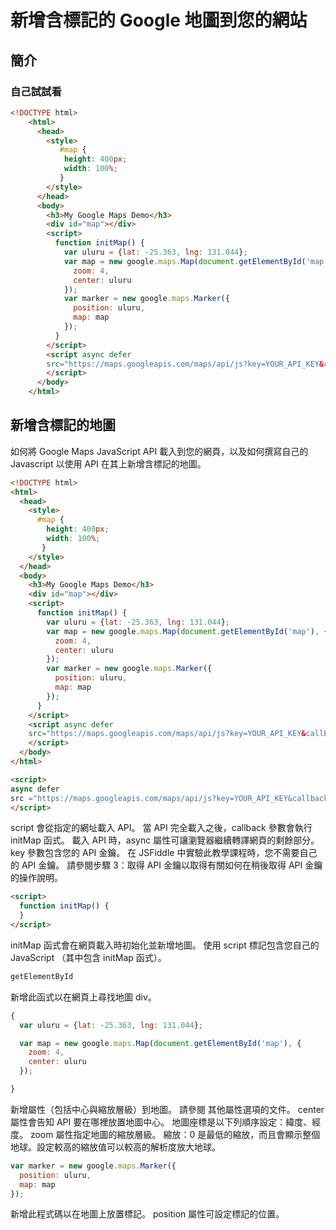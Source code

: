 # 新增含標記的 Google 地圖到您的網站

## 簡介

### 自己試試看

```html
<!DOCTYPE html>
	<html>
	  <head>
	    <style>
	       #map {
	        height: 400px;
	        width: 100%;
	       }
	    </style>
	  </head>
	  <body>
	    <h3>My Google Maps Demo</h3>
	    <div id="map"></div>
	    <script>
	      function initMap() {
	        var uluru = {lat: -25.363, lng: 131.044};
	        var map = new google.maps.Map(document.getElementById('map'), {
	          zoom: 4,
	          center: uluru
	        });
	        var marker = new google.maps.Marker({
	          position: uluru,
	          map: map
	        });
	      }
	    </script>
	    <script async defer
	    src="https://maps.googleapis.com/maps/api/js?key=YOUR_API_KEY&callback=initMap">
	    </script>
	  </body>
	</html>

```

## 新增含標記的地圖
如何將 Google Maps JavaScript API 載入到您的網頁，以及如何撰寫自己的 Javascript 以使用 API 在其上新增含標記的地圖。
```html
<!DOCTYPE html>
<html>
  <head>
    <style>
      #map {
        height: 400px;
        width: 100%;
       }
    </style>
  </head>
  <body>
    <h3>My Google Maps Demo</h3>
    <div id="map"></div>
    <script>
      function initMap() {
        var uluru = {lat: -25.363, lng: 131.044};
        var map = new google.maps.Map(document.getElementById('map'), {
          zoom: 4,
          center: uluru
        });
        var marker = new google.maps.Marker({
          position: uluru,
          map: map
        });
      }
    </script>
    <script async defer
    src="https://maps.googleapis.com/maps/api/js?key=YOUR_API_KEY&callback=initMap">
    </script>
  </body>
</html>
```

```html
<script>
async defer
src ="https://maps.googleapis.com/maps/api/js?key=YOUR_API_KEY&callback=initMap"
</script>
```
script 會從指定的網址載入 API。 當 API 完全載入之後，callback 參數會執行 initMap 函式。 載入 API 時，async 屬性可讓瀏覽器繼續轉譯網頁的剩餘部分。key 參數包含您的 API 金鑰。 在 JSFiddle 中實驗此教學課程時，您不需要自己的 API 金鑰。 請參閱步驟 3：取得 API 金鑰以取得有關如何在稍後取得 API 金鑰的操作說明。

```html
<script>
  function initMap() {
  }
</script>
```
initMap 函式會在網頁載入時初始化並新增地圖。 使用 script 標記包含您自己的 JavaScript （其中包含 initMap 函式）。

```javascript
getElementById
```
新增此函式以在網頁上尋找地圖 div。

```javascript
{
  var uluru = {lat: -25.363, lng: 131.044};

  var map = new google.maps.Map(document.getElementById('map'), {
    zoom: 4,
    center: uluru
  });

}
```
新增屬性（包括中心與縮放層級）到地圖。 請參閱 其他屬性選項的文件。 
center 屬性會告知 API 要在哪裡放置地圖中心。 地圖座標是以下列順序設定：緯度、經度。 
zoom 屬性指定地圖的縮放層級。 
縮放：0 是最低的縮放，而且會顯示整個地球。設定較高的縮放值可以較高的解析度放大地球。

```javascript
var marker = new google.maps.Marker({
  position: uluru,
  map: map
});
```
新增此程式碼以在地圖上放置標記。 position 屬性可設定標記的位置。

```html

```


```css

```

```javascript

```
